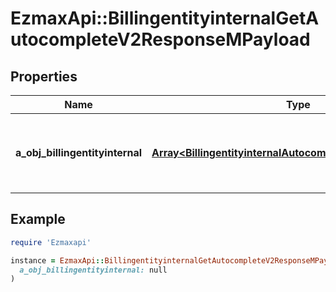 # EzmaxApi::BillingentityinternalGetAutocompleteV2ResponseMPayload

## Properties

| Name | Type | Description | Notes |
| ---- | ---- | ----------- | ----- |
| **a_obj_billingentityinternal** | [**Array&lt;BillingentityinternalAutocompleteElementResponse&gt;**](BillingentityinternalAutocompleteElementResponse.md) | An array of Billingentityinternal object containing the description, ID and active status about the element. |  |

## Example

```ruby
require 'Ezmaxapi'

instance = EzmaxApi::BillingentityinternalGetAutocompleteV2ResponseMPayload.new(
  a_obj_billingentityinternal: null
)
```

